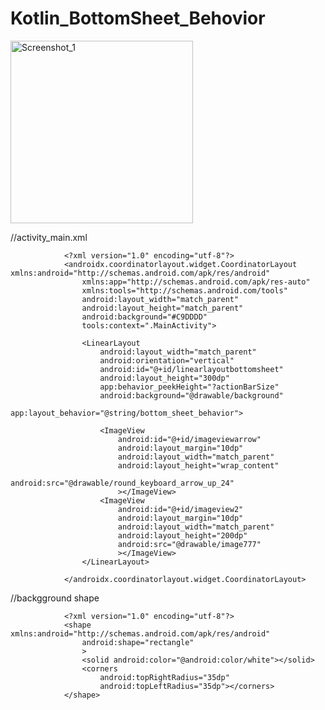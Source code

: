 # Kotlin_BottomSheet_Behovior
<img width="292" alt="Screenshot_1" src="https://user-images.githubusercontent.com/60017090/230595554-eafe2313-acee-4b20-81bf-dd5e08262b69.png">


//activity_main.xml



                <?xml version="1.0" encoding="utf-8"?>
                <androidx.coordinatorlayout.widget.CoordinatorLayout xmlns:android="http://schemas.android.com/apk/res/android"
                    xmlns:app="http://schemas.android.com/apk/res-auto"
                    xmlns:tools="http://schemas.android.com/tools"
                    android:layout_width="match_parent"
                    android:layout_height="match_parent"
                    android:background="#C9DDDD"
                    tools:context=".MainActivity">

                    <LinearLayout
                        android:layout_width="match_parent"
                        android:orientation="vertical"
                        android:id="@+id/linearlayoutbottomsheet"
                        android:layout_height="300dp"
                        app:behavior_peekHeight="?actionBarSize"
                        android:background="@drawable/background"
                        app:layout_behavior="@string/bottom_sheet_behavior">

                        <ImageView
                            android:id="@+id/imageviewarrow"
                            android:layout_margin="10dp"
                            android:layout_width="match_parent"
                            android:layout_height="wrap_content"
                            android:src="@drawable/round_keyboard_arrow_up_24"
                            ></ImageView>
                        <ImageView
                            android:id="@+id/imageview2"
                            android:layout_margin="10dp"
                            android:layout_width="match_parent"
                            android:layout_height="200dp"
                            android:src="@drawable/image777"
                            ></ImageView>
                    </LinearLayout>

                </androidx.coordinatorlayout.widget.CoordinatorLayout>

//backgground shape 

                <?xml version="1.0" encoding="utf-8"?>
                <shape xmlns:android="http://schemas.android.com/apk/res/android"
                    android:shape="rectangle"
                    >
                    <solid android:color="@android:color/white"></solid>
                    <corners
                        android:topRightRadius="35dp"
                        android:topLeftRadius="35dp"></corners>
                </shape>




